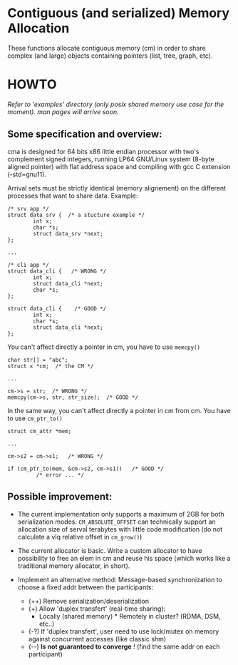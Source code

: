 # Contiguous (and serialized) Memory Allocation
These functions allocate contiguous memory (cm) in order to share complex (and large) objects containing pointers (list, tree, graph, etc).

# HOWTO
*Refer to 'examples' directory (only posix shared memory use case for the moment).*
*man pages will arrive soon.*

## Some specification and overview: 
cma is designed for 64 bits x86 little endian processor with two's complement signed integers, running LP64 GNU/Linux system (8-byte aligned pointer) with flat address space and compiling with gcc C extension (-std=gnu11).

Arrival sets must be strictly identical (memory alignement) on the different
processes that want to share data. Example:
```
/* srv app */
struct data_srv {  /* a stucture example */
        int x;
        char *s;
        struct data_srv *next;
};

...

/* cli app */
struct data_cli {   /* WRONG */
        int x;
        struct data_cli *next;
        char *s;
};

struct data_cli {    /* GOOD */
        int x;
        char *s;
        struct data_cli *next;
};
```

You can't affect directly a pointer in cm, you have to use `memcpy()`
```
char str[] = "abc";
struct x *cm;  /* the CM */

...

cm->s = str;  /* WRONG */
memcpy(cm->s, str, str_size);  /* GOOD */
```

In the same way, you can't affect directly a pointer in cm from cm. You have to use `cm_ptr_to()`
```
struct cm_attr *mem;

...

cm->s2 = cm->s1;   /* WRONG */

if (cm_ptr_to(mem, &cm->s2, cm->s1))   /* GOOD */
         /* error ... */
```

## Possible improvement:

- The current implementation only supports a maximum of 2GB for both serialization modes. `CM_ABSOLUTE_OFFSET` can technically support an allocation size of serval terabytes with little code modification (do not calculate a vlq relative offset in `cm_grow()`)


- The current allocator is basic. Write a custom allocator to have possibility to free an elem in cm and reuse his space (which works like a traditional memory allocator, in short).

- Implement an alternative method:
	  Message-based synchronization to choose a fixed addr between the participants:
    * (++)  Remove serialization/deserialization
    * (+)   Allow 'duplex transfert' (real-time sharing):
         * Locally (shared memory)
          * Remotely in cluster?   (RDMA, DSM, etc..)
   * (-?)  If 'duplex transfert', user need to use lock/mutex on memory against concurrent accesses (like classic shm)
   * (--)  **Is not guaranteed to converge** ! (find the same addr on each participant)


